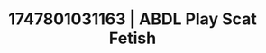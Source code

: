 ---
categories:
- Alt aesthetic girls
- Wet lips
- Whispered desires
- Erotic voice acting
- Mask kink
image: /assets/images/1747801031163.jpg
layout: post
seo:
  description: Featured content with high-quality Scat Fetish, ABDL Play. HD images
    available.
  keywords: Scat Fetish, ABDL Play
  og_image: /assets/images/1747801031163.jpg
  schema_type: VisualArtwork
tags:
- ABDL Play
- '#1747801031163'
- Scat Fetish
title: 1747801031163 | ABDL Play Scat Fetish
---